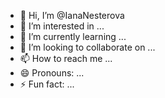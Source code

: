 - 👋 Hi, I’m @IanaNesterova
- 👀 I’m interested in ...
- 🌱 I’m currently learning ...
- 💞️ I’m looking to collaborate on ...
- 📫 How to reach me ...
- 😄 Pronouns: ...
- ⚡ Fun fact: ...

<!---
IanaNesterova/IanaNesterova is a ✨ special ✨ repository because its `README.md` (this file) appears on your GitHub profile.
You can click the Preview link to take a look at your changes.
--->
